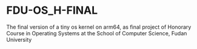# FDU-OS_H-FINAL
The final version of a tiny os kernel on arm64, as final project of Honorary Course in Operating Systems at the School of Computer Science, Fudan University
